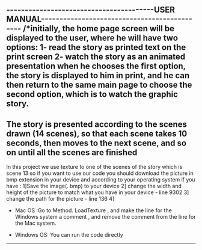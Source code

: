 ----------------------------------------USER MANUAL---------------------------------------------
/*initially, the home page screen will be displayed to the user, where he will have two options:
1- read the story as printed text on the print screen
2- watch the story as an animated presentation
when he chooses the first option, the story is displayed to him in print, and he can then return 
to the same main page to choose the second option, which is to watch the graphic story.
------------------------------------------------------------------------------------------------
The story is presented according to the scenes drawn (14 scenes), so that each scene takes 10 
seconds, then moves to the next scene, and so on until all the scenes are finished
------------------------------------------------------------------------------------------------
In this project we use texture to one of the scenes of the story which is scene 13 so if you 
want to use our code you should download the picture in bmp extension in your device and according 
to your operating system if you have :
1]Save the image(. bmp) to your device
2] change the width and height of the picture to match what you have in your device - line 9302
3] change the path for the picture - line 136
4] 
- Mac OS :Go to Method. LoadTexture , and make the line for the Windows system a comment
            , and remove the comment from the line for the Mac system.

- Windows OS: You can run the code directly
------------------------------------------------------------------------------------------------
